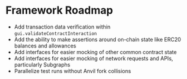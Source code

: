 # Framework Roadmap

* Add transaction data verification within `gui.validateContractInteraction`
* Add the ability to make assertions around on-chain state like ERC20 balances and allowances
* Add interfaces for easier mocking of other common contract state
* Add interfaces for easier mocking of network requests and APIs, particularly Subgraphs
* Parallelize test runs without Anvil fork collisions

